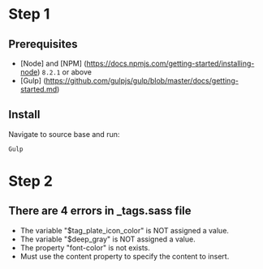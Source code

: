 # Step 1

## Prerequisites

* [Node] and [NPM] (https://docs.npmjs.com/getting-started/installing-node) `8.2.1` or above
* [Gulp] (https://github.com/gulpjs/gulp/blob/master/docs/getting-started.md) 


## Install

Navigate to source base and run:

```shell
Gulp
```

# Step 2
## There are 4 errors in _tags.sass file
* The variable "$tag_plate_icon_color" is NOT assigned a value.
* The variable "$deep_gray" is NOT assigned a value.
* The property "font-color" is not exists.
* Must use the content property to specify the content to insert.